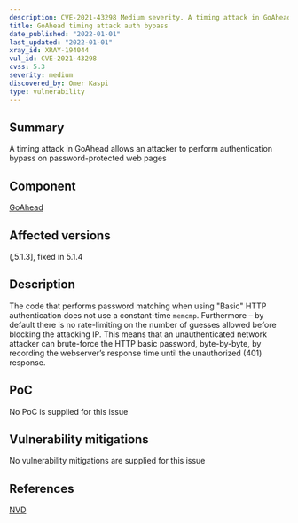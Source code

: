 ```yaml
---
description: CVE-2021-43298 Medium severity. A timing attack in GoAhead allows an attacker to perform authentication bypass on password-protected web pages
title: GoAhead timing attack auth bypass
date_published: "2022-01-01"
last_updated: "2022-01-01"
xray_id: XRAY-194044
vul_id: CVE-2021-43298
cvss: 5.3
severity: medium
discovered_by: Omer Kaspi
type: vulnerability
---
```

## Summary
A timing attack in GoAhead allows an attacker to perform authentication bypass on password-protected web pages

## Component

[GoAhead](https://www.embedthis.com/goahead/)

## Affected versions

(,5.1.3], fixed in 5.1.4

## Description

The code that performs password matching when using "Basic" HTTP authentication does not use a constant-time `memcmp`. Furthermore – by default there is no rate-limiting on the number of guesses allowed before blocking the attacking IP. This means that an unauthenticated network attacker can brute-force the HTTP basic password, byte-by-byte, by recording the webserver’s response time until the unauthorized (401) response.

## PoC

No PoC is supplied for this issue

## Vulnerability mitigations

No vulnerability mitigations are supplied for this issue

## References

[NVD](https://nvd.nist.gov/vuln/detail/CVE-2021-43298)